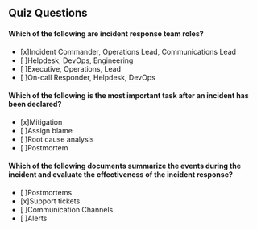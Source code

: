 ## Quiz Questions

####  Which of the following are incident response team roles?

- [x]Incident Commander, Operations Lead, Communications Lead
- [ ]Helpdesk, DevOps, Engineering
- [ ]Executive, Operations, Lead
- [ ]On-call Responder, Helpdesk, DevOps


####  Which of the following is the most important task after an incident has been declared?

- [x]Mitigation
- [ ]Assign blame
- [ ]Root cause analysis
- [ ]Postmortem


####  Which of the following documents summarize the events during the incident and evaluate the effectiveness of the incident response?

- [ ]Postmortems
- [x]Support tickets
- [ ]Communication Channels
- [ ]Alerts

